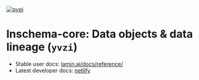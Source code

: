 [![pypi](https://img.shields.io/pypi/v/lnschema_core?color=%2334D058&label=pypi%20package)](https://pypi.org/project/lnschema_core)

# lnschema-core: Data objects & data lineage (`yvzi`)

- Stable user docs: [lamin.ai/docs/reference/](https://lamin.ai/docs/reference/)
- Latest developer docs: [netlify](https://lnschema-core-yvzi.netlify.app/docs/lnschema-core/)
